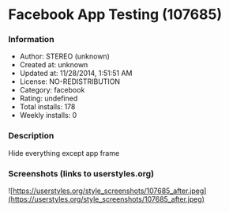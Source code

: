 # Facebook App Testing (107685)

### Information
- Author: STEREO (unknown)
- Created at: unknown
- Updated at: 11/28/2014, 1:51:51 AM
- License: NO-REDISTRIBUTION
- Category: facebook
- Rating: undefined
- Total installs: 178
- Weekly installs: 0


### Description
Hide everything except app frame


### Screenshots (links to userstyles.org)
![https://userstyles.org/style_screenshots/107685_after.jpeg](https://userstyles.org/style_screenshots/107685_after.jpeg)


